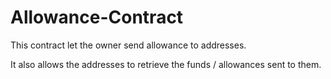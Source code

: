 # Allowance-Contract
This contract let the owner send allowance to addresses.

It also allows the addresses to retrieve the funds / allowances sent to them.

